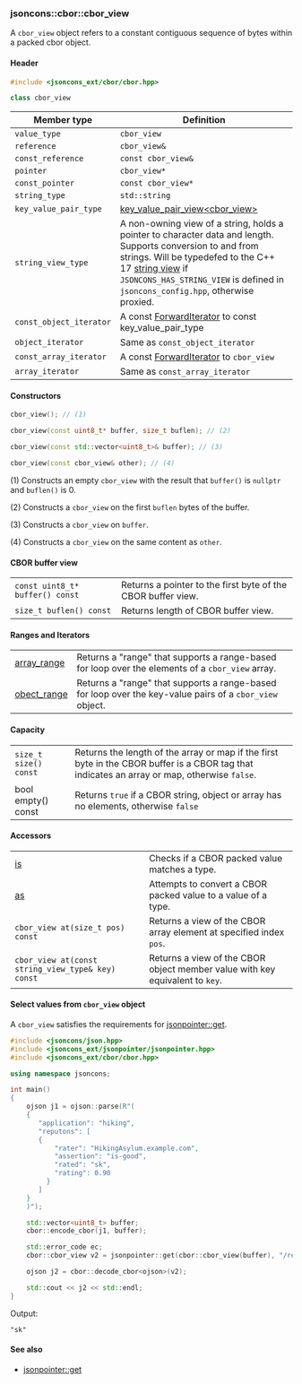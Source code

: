 ### jsoncons::cbor::cbor_view

A `cbor_view` object refers to a constant contiguous sequence of bytes within a packed cbor object.

#### Header
```c++
#include <jsoncons_ext/cbor/cbor.hpp>

class cbor_view
```

Member type          |Definition
---------------------|------------------------------
`value_type`         |`cbor_view`
`reference`          |`cbor_view&`
`const_reference`    |`const cbor_view&`
`pointer`            |`cbor_view*`
`const_pointer`      |`const cbor_view*`
`string_type`        |`std::string`
`key_value_pair_type`|[key_value_pair_view<cbor_view>](cbor_view/key_value_pair_view.md)
`string_view_type`   |A non-owning view of a string, holds a pointer to character data and length. Supports conversion to and from strings. Will be typedefed to the C++ 17 [string view](http://en.cppreference.com/w/cpp/string/basic_string_view) if `JSONCONS_HAS_STRING_VIEW` is defined in `jsoncons_config.hpp`, otherwise proxied. 
`const_object_iterator`|A const [ForwardIterator](http://en.cppreference.com/w/cpp/concept/ForwardIterator) to const key_value_pair_type
`object_iterator`|Same as `const_object_iterator`
`const_array_iterator`|A const [ForwardIterator](http://en.cppreference.com/w/cpp/concept/ForwardIterator) to `cbor_view`
`array_iterator`|Same as `const_array_iterator`

#### Constructors

```c++
cbor_view(); // (1)

cbor_view(const uint8_t* buffer, size_t buflen); // (2)

cbor_view(const std::vector<uint8_t>& buffer); // (3)

cbor_view(const cbor_view& other); // (4)
```

(1) Constructs an empty `cbor_view` with the result that `buffer()` is `nullptr` and `buflen()` is 0.

(2) Constructs a `cbor_view` on the first `buflen` bytes of the buffer.

(3) Constructs a `cbor_view` on `buffer`.

(4) Constructs a `cbor_view` on the same content as `other`.

#### CBOR buffer view

<table border="0">
  <tr>
    <td><code>const uint8_t* buffer() const</code></td>
    <td>Returns a pointer to the first byte of the CBOR buffer view.</td> 
  </tr>
  <tr>
    <td><code>size_t buflen() const</code></td>
    <td>Returns length of CBOR buffer view.</td> 
  </tr>
</table>

#### Ranges and Iterators

<table border="0">
  <tr>
    <td><a href="cbor_view/array_range.md">array_range</a></td>
    <td>Returns a "range" that supports a range-based for loop over the elements of a <code>cbor_view</code> array.</td> 
  </tr>
  <tr>
    <td><a href="cbor_view/object_range.md">obect_range</a></td>
    <td>Returns a "range" that supports a range-based for loop over the key-value pairs of a <code>cbor_view</code> object.</td> 
  </tr>
</table>

#### Capacity

<table border="0">
  <tr>
    <td><code>size_t size() const</code></td>
    <td>Returns the length of the array or map if the first byte in the CBOR buffer is a CBOR tag that indicates an array or map, otherwise <code>false</code>.</td> 
  </tr>
  <tr>
    <td><a>bool empty() const</a></td>
    <td>Returns <code>true</code> if a CBOR string, object or array has no elements, otherwise <code>false</code></td> 
  </tr>
</table>

#### Accessors

<table border="0">
  <tr>
    <td><a href="cbor_view/is.md">is</a></td>
    <td>Checks if a CBOR packed value matches a type.</td> 
  </tr>
  <tr>
    <td><a href="cbor_view/as.md">as</a></td>
    <td>Attempts to convert a CBOR packed value to a value of a type.</td> 
  </tr>
  <tr>
    <td><code>cbor_view at(size_t pos) const</code></td>
    <td>Returns a view of the CBOR array element at specified index <code>pos</code>.</td> 
  </tr>
  <tr>
    <td><code>cbor_view at(const string_view_type& key) const</code></td>
    <td>Returns a view of the CBOR object member value with key equivalent to <code>key</code>.</td> 
  </tr>
</table>

#### Select values from `cbor_view` object

A `cbor_view` satisfies the requirements for [jsonpointer::get](../jsonpointer/get.md).

```c++
#include <jsoncons/json.hpp>
#include <jsoncons_ext/jsonpointer/jsonpointer.hpp>
#include <jsoncons_ext/cbor/cbor.hpp>

using namespace jsoncons;

int main()
{
    ojson j1 = ojson::parse(R"(
    {
       "application": "hiking",
       "reputons": [
       {
           "rater": "HikingAsylum.example.com",
           "assertion": "is-good",
           "rated": "sk",
           "rating": 0.90
         }
       ]
    }
    )");

    std::vector<uint8_t> buffer;
    cbor::encode_cbor(j1, buffer);

    std::error_code ec;
    cbor::cbor_view v2 = jsonpointer::get(cbor::cbor_view(buffer), "/reputons/0/rated", ec);

    ojson j2 = cbor::decode_cbor<ojson>(v2);

    std::cout << j2 << std::endl;
}
```

Output:

```
"sk"
```

#### See also

- [jsonpointer::get](../jsonpointer/get.md)

